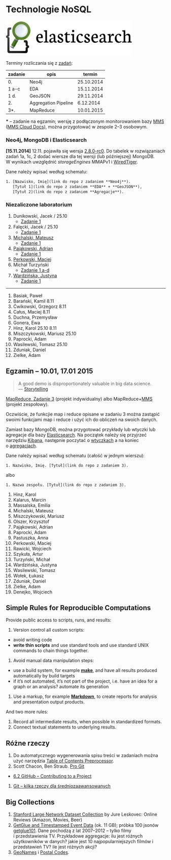 # Technologie NoSQL

<!--
Kilka przykładowych agregacji korzystających z danych
[zipcodes](http://media.mongodb.org/zips.json) oraz
[imieniny](data/wbzyl/imieniny.csv) opisano w [Aggregation Pipeline Examples](Aggregations_in_JS.md).
-->

![Elasticsearch logo](images/elasticsearch-logo.png)


Terminy rozliczania się z [zadań](http://wbzyl.inf.ug.edu.pl/nosql/zadania):

| zadanie | opis                 | termin     |
|---------|--------------------- |------------|
| 0.      | Neo4j                | 25.10.2014 |
| 1 a-c   | EDA                  | 15.11.2014 |
| 1 d.    | GeoJSON              | 29.11.2014 |
| 2.      | Aggregation Pipeline |  6.12.2014 |
| 3*.     | MapReduce            | 10.01.2015 |

**\*** – zadanie na egzamin; wersję z podłączonym monitorowaniem bazy
[MMS](https://mms.mongodb.com/) ([MMS Cloud Docs](https://docs.mms.mongodb.com/)),
można przygotować w zespole 2–3 osobowym.


### Neo4j, MongoDB i Elasticsearch

**[15.11.2014]** 12.11. pojawiła się wersja [2.8.0-rc0](http://docs.mongodb.org/manual/release-notes/2.8/).
Do tabelek w rozwiązaniach zadań 1a, 1c, 2 dodać wiersze
dla tej wersji (lub późniejszej) MongoDB.
W wynikach uwzględnić *storageEngines* MMAPv1
i [WiredTiger](http://www.wiredtiger.com/).

Dane należy wpisać według schematu:

    1. [Nazwisko, Imię](link do repo z zadaniem **Neo4j**).
       [Tytuł 1](link do repo z zadaniem **EDA** + **GeoJSON**),
       [Tytuł 2](link do repo z zadaniem **Agregacje**).

### Niezaliczone laboratorium

1. Dunikowski, Jacek / 25.10
    - [Zadanie 1](https://github.com/jaca22/NOSQL)
1. Falęcki, Jacek / 25.10
   - [Zadanie 1](https://github.com/jfalecki/projekty)
1. [Michalski, Mateusz](https://github.com/matismatis93/neo4j "neo4j private repo")
   - [Zadanie 1](https://github.com/matismatis93/MongoDB)
1. [Pająkowski, Adrian](https://github.com/apajakowski/neo4j "neo4j public repo")
   - [Zadanie 1](https://github.com/apajakowski/zad1)
1. [Perkowski, Maciej](https://github.com/mperkowski/Neo4j "neo4j public")
1. Michał Turzyński
   - [Zadanie 1 a-d](https://bitbucket.org/michal-at-bb/mongo_zadania/overview)
1. [Wardzińska, Justyna](https://github.com/wardzinskaj/neo4jzadania "neo4j private repo")
   - [Zadanie 1](https://github.com/wardzinskaj/geojson)

----

1. Basiak, Paweł
1. Barański, Kamil 8.11
1. Ćwikowski, Grzegorz 8.11
1. Całus, Maciej 8.11
1. Duchna, Przemysław
1. Gonera, Ewa
1. Hinz, Karol 25.10 8.11
1. Miszczykowski, Mariusz 25.10
1. Paprocki, Adam
1. Wasilewski, Tomasz 25.10
1. Zduniak, Daniel
1. Zielke, Adam

<!--
1. Mazur, Michał 25.10
1. Mrotek, Remigiusz 25.10
1. Rawicki, Wojciech 25.10
1. Samsoniuk, Damian 25.10
1. Wiergowski, Paweł 25.10
-->


## Egzamin – 10.01, 17.01 2015

> A good demo is disproportionately valuable in big data science.<br>
> — [Storytelling](http://en.wikipedia.org/wiki/Storytelling)

[MapReduce, Zadanie 3](http://wbzyl.inf.ug.edu.pl/nosql/zadania)
(projekt indywidualny) albo MapReduce+[MMS](https://mms.mongodb.com/) (projekt zespołowy).

Oczwiście, że funkcjie map i reduce opisane w zadaniu 3 można zastąpić
swoimi funkcjami map i reduce i użyć ich do obliczeń na swoich danych.

Zamiast bazy MongoDB, można przygotować przykłady lub wtyczki lub agregacje
dla bazy [Elasticsearch](http://www.elasticsearch.org/overview/).
Na początek należy się przyjrzeć narzędziu
[Kibana](http://www.elasticsearch.org/overview/kibana), następnie poczytać
o [wtyczkach](http://www.elasticsearch.org/guide/en/elasticsearch/reference/current/modules-plugins.html)
a na koniec o [agregacjach](http://www.elasticsearch.org/guide/en/elasticsearch/reference/current/search-aggregations.html).

Dane należy wpisać według schematu (całość w jednym wierszu):

    1. Nazwisko, Imię. [Tytuł](link do repo z zadaniem 3).

albo

    1. Nazwa zespołu. [Tytuł](link do repo z zadaniem 3).

1. Hinz, Karol
1. Kalarus, Marcin
1. Massalska, Emilia
1. Michalski, Mateusz
1. Miszczykowski, Mariusz
1. Olszer, Krzysztof
1. Pająkowski, Adrian
1. Paprocki, Adam
1. Pastuszka, Anna
1. Perkowski, Maciej
1. Rawicki, Wojciech
1. Szykuła, Artur
1. Turzyński, Michał
1. Wardzińska, Justyna
1. Wasilewski, Tomasz
1. Wołek, Łukasz
1. Zduniak, Daniel
1. Zielke, Adam
1. Denejko, Wojciech


## Simple Rules for Reproducible Computations

Provide public access to scripts, runs, and results:

1. Version control all custom scripts:
  - avoid writing code
  - **write thin scripts** and use standard tools and use standard UNIX
    commands to chain things together.
1. Avoid manual data manipulation steps:
  - use a build system, for example [**make**](http://bost.ocks.org/mike/make/),
    and have all results produced automatically by build targets
  - if it’s not automated, it’s not part of the project,
    i.e. have an idea for a graph or an analysis?
    automate its generation
1. Use a markup, for example
   [**Markdown**](http://daringfireball.net/projects/markdown/syntax),
   to create reports for analysis and presentation output products.

And two more rules:

1. Record all intermediate results, when possible in standardized formats.
1. Connect textual statements to underlying results.


## Różne rzeczy

1. Do automatycznego wygenerowania spisu treści w zadaniach można użyć narzędzia
[Table of Contents Preprocessor](https://github.com/aslushnikov/table-of-contents-preprocessor).
1. Scott Chacon, Ben Straub. [Pro Git](http://git-scm.com/book/en/v2)
  - [6.2 GitHub – Contributing to a Project](http://git-scm.com/book/en/v2/GitHub-Contributing-to-a-Project)
1. [Git – kilka rzeczy dla średniozaawansowanych](Git_intermediate.md)


## Big Collections

1. [Stanford Large Network Dataset Collection](https://snap.stanford.edu/data/)
by Jure Leskovec: Online Reviews (Amazon, Movies, Beer)
1. [GetGlue and Timestamped Event Data](http://getglue-data.s3.amazonaws.com/getglue_sample.tar.gz)
(ok. 11 GB); próbka 100 jsonów [getglue101](/data/wbzyl/getglue101.json).
Dane pochodzą z lat 2007–2012 – tylko filmy i przedstawienia TV.
Przykładowe aggregacje: ilu jest różnych użytkowników
w danych? jakie jest 10 najpopularniejszych filmów i przedstawień TV?
ile jest różnych akcji?
1. [GeoNames](http://www.geonames.org/export/) i [Postal Codes](http://www.geonames.org/postal-codes/).
